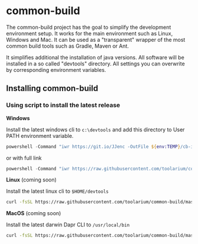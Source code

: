 # common-build

The common-build project has the goal to simplify the development environment setup. It works for the main environment such as Linux, Windows and Mac.
It can be used as a "transparent" wrapper of the most common build tools such as Gradle, Maven or Ant.

It simplifies additional the installation of java versions. All software will be installed in a so called "devtools" directory. All settings you can overwrite
by corresponding environment variables.



## Installing common-build

### Using script to install the latest release

**Windows**

Install the latest windows cli to `c:\devtools` and add this directory to User PATH environment variable.

```powershell
powershell -Command "iwr https://git.io/JJenc -OutFile ${env:TEMP}/cb-install.bat" & %TEMP%\cb-install.bat
```
or with full link
```powershell
powershell -Command "iwr https://raw.githubusercontent.com/toolarium/common-build/master/bin/cb-install.bat -OutFile ${env:TEMP}/cb-install.bat" & %TEMP%\cb-install.bat
```


**Linux** (coming soon)

Install the latest linux cli to `$HOME/devtools`

```bash
curl -fsSL https://raw.githubusercontent.com/toolarium/common-build/master/bin/cb-install.sh | /bin/bash
```

**MacOS** (coming soon)

Install the latest darwin Dapr CLI to `/usr/local/bin`

```bash
curl -fsSL https://raw.githubusercontent.com/toolarium/common-build/master/bin/cb-install.sh | /bin/bash
```
